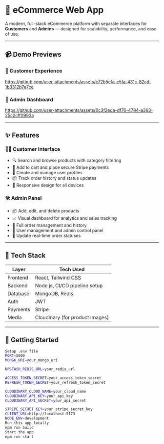 # 🛒 eCommerce Web App

A modern, full-stack eCommerce platform with separate interfaces for **Customers** and **Admins** — designed for scalability, performance, and ease of use.

---

## 📹 Demo Previews

### 🎥 Customer Experience
https://github.com/user-attachments/assets/c72b5efa-e5fa-431c-82cd-1b3312b7e7ce


### 🎥 Admin Dashboard
https://github.com/user-attachments/assets/0c3f2eda-df76-4784-a363-25c2cff0993a

---

## ✨ Features

### 🧑‍💼 Customer Interface
- 🔍 Search and browse products with category filtering
- 🛒 Add to cart and place secure Stripe payments
- 👤 Create and manage user profiles
- 📦 Track order history and status updates
- 📱 Responsive design for all devices

### 🛠️ Admin Panel
- 📦 Add, edit, and delete products
- 📈 Visual dashboard for analytics and sales tracking
- 🧾 Full order management and history
- 👥 User management and admin control panel
- 🚚 Update real-time order statuses

---

## 🧪 Tech Stack

| Layer       | Tech Used                    |
|------------|------------------------------|
| Frontend   | React, Tailwind CSS          |
| Backend    | Node.js, CI/CD pipeline setup|
| Database   | MongoDB, Redis               |
| Auth       | JWT                          |
| Payments   | Stripe                       |
| Media      | Cloudinary (for product images)|

---

## 🚀 Getting Started

```bash
Setup .env file
PORT=5000
MONGO_URI=your_mongo_uri

UPSTASH_REDIS_URL=your_redis_url

ACCESS_TOKEN_SECRET=your_access_token_secret
REFRESH_TOKEN_SECRET=your_refresh_token_secret

CLOUDINARY_CLOUD_NAME=your_cloud_name
CLOUDINARY_API_KEY=your_api_key
CLOUDINARY_API_SECRET=your_api_secret

STRIPE_SECRET_KEY=your_stripe_secret_key
CLIENT_URL=http://localhost:5173
NODE_ENV=development
Run this app locally
npm run build
Start the app
npm run start
